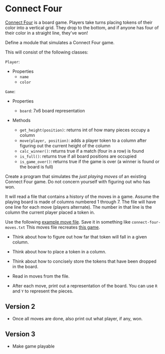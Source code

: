 # Connect Four

[Connect Four](https://en.wikipedia.org/wiki/Connect_Four) is a board game.
Players take turns placing tokens of their color into a vertical grid.
They drop to the bottom, and if anyone has four of their color in a straight line, they've won!

Define a module that simulates a Connect Four game.

This will consist of the following classes:

`Player`:
- Properties
    - `name`
    - `color`
        
`Game`:
- Properties
    - `board`: 7x6 board representation

- Methods
    - `get_height(position)`: returns int of how many pieces occupy a column 
    - `move(player, position)`: adds a player token to a column after figuring out the current height of the column 
    - `calc_winner()`: returns true if a match (four in a row) is found 
    - `is_full()`: returns true if all board positions are occupied 
    - `is_game_over()`: returns true if the game is over (a winner is found or the board is full)


Create a program that simulates the _just playing moves_ of an existing Connect Four game.
Do not concern yourself with figuring out who has won.

It will read a file that contains a history of the moves in a game.
Assume the playing board is made of columns numbered 1 through 7.
The file will have one line for each move (players alternate).
The number in that line is the column the current player placed a token in.

Use the following [example move file](./connect_four/connect-four-moves.txt).
Save it in something like `connect-four-moves.txt`
This moves file recreates [this game](https://en.wikipedia.org/wiki/File:Connect_Four.gif).

*   Think about how to figure out how far that token will fall in a given column.

*   Think about how to place a token in a column.

*   Think about how to concisely store the tokens that have been dropped in the board.

*   Read in moves from the file.

*   After each move, print out a representation of the board.
    You can use `R` and `Y` to represent the pieces.

## Version 2

*   Once all moves are done, also print out what player, if any, won.

## Version 3

*   Make game playable
